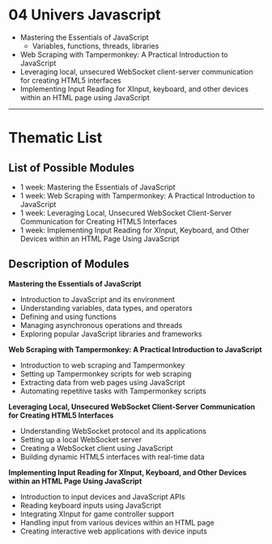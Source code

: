 # 04 Univers Javascript

- Mastering the Essentials of JavaScript
  - Variables, functions, threads, libraries
- Web Scraping with Tampermonkey: A Practical Introduction to JavaScript
- Leveraging local, unsecured WebSocket client-server communication for creating HTML5 interfaces
- Implementing Input Reading for XInput, keyboard, and other devices within an HTML page using JavaScript


---------------------


# Thematic List

## List of Possible Modules

- 1 week: Mastering the Essentials of JavaScript
- 1 week: Web Scraping with Tampermonkey: A Practical Introduction to JavaScript
- 1 week: Leveraging Local, Unsecured WebSocket Client-Server Communication for Creating HTML5 Interfaces
- 1 week: Implementing Input Reading for XInput, Keyboard, and Other Devices within an HTML Page Using JavaScript

## Description of Modules

**Mastering the Essentials of JavaScript**
- Introduction to JavaScript and its environment
- Understanding variables, data types, and operators
- Defining and using functions
- Managing asynchronous operations and threads
- Exploring popular JavaScript libraries and frameworks

**Web Scraping with Tampermonkey: A Practical Introduction to JavaScript**
- Introduction to web scraping and Tampermonkey
- Setting up Tampermonkey scripts for web scraping
- Extracting data from web pages using JavaScript
- Automating repetitive tasks with Tampermonkey scripts

**Leveraging Local, Unsecured WebSocket Client-Server Communication for Creating HTML5 Interfaces**
- Understanding WebSocket protocol and its applications
- Setting up a local WebSocket server
- Creating a WebSocket client using JavaScript
- Building dynamic HTML5 interfaces with real-time data

**Implementing Input Reading for XInput, Keyboard, and Other Devices within an HTML Page Using JavaScript**
- Introduction to input devices and JavaScript APIs
- Reading keyboard inputs using JavaScript
- Integrating XInput for game controller support
- Handling input from various devices within an HTML page
- Creating interactive web applications with device inputs
